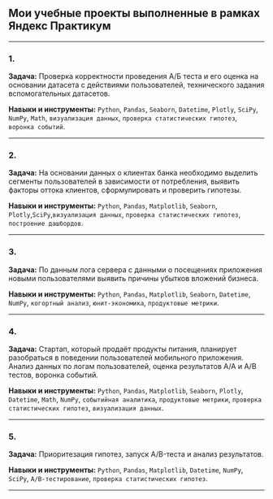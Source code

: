 ## Мои учебные проекты выполненные в рамках Яндекс Практикум
<hr>

### 1. 

**Задача:** Проверка корректности проведения А/Б теста и его оценка на основании датасета с действиями пользователей, технического задания вспомогательных датасетов.


**Навыки и инструменты:**
`Python`, `Pandas`, `Seaborn`, `Datetime`, `Plotly`, `SciPy`, `NumPy`, `Math`, `визуализация данных`, `проверка статистических гипотез`, `воронка событий`.
<hr>

### 2. 


**Задача:**
На основании данных о клиентах банка необходимо выделить сегменты пользователей в зависимости от потребления, выявить факторы оттока клиентов, сформулировать и проверить гипотезы.

**Навыки и инструменты:**
`Python`, `Pandas`, `Matplotlib`, `Seaborn`, `Plotly`,`SciPy`,`визуализация данных`, `проверка статистических гипотез`, `построение дашбордов`.
<hr>

### 3. 

**Задача:**
По данным лога сервера с данными о посещениях приложения новыми пользователями выявить причины убытков вложений бизнеса.

**Навыки и инструменты:**
`Python`, `Pandas`, `Matplotlib`, `Seaborn`, `Datetime`, `NumPy`, `когортный анализ`, `юнит-экономика`, `продуктовые метрики`.
<hr>

### 4. 

**Задача:**
Стартап, который продаёт продукты питания, планирует разобраться в поведении пользователей мобильного приложения. Анализ данных по логам пользователей, оценка результатов А/А и А/В тестов, воронка событий.

**Навыки и инструменты:**
`Python`, `Pandas`, `Matplotlib`, `Seaborn`, `Plotly`, `Datetime`, `Math`, `NumPy`, `событийная аналитика`, `продуктовые метрики`, `проверка статистических гипотез`, `визуализация данных`.
<hr>

### 5. 

**Задача:**
Приоритезация гипотез, запуск A/B-теста и анализ результатов.

**Навыки и инструменты:**
`Python`, `Pandas`, `Matplotlib`, `Datetime`, `NumPy`, `SciPy`, `А/В-тестирование`, `проверка статистических гипотез`.
<hr>
